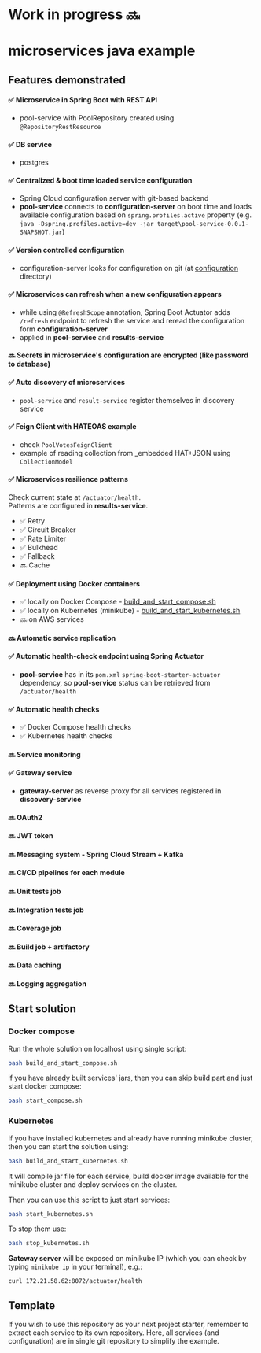# Work in progress 🔜

# microservices java example

## Features demonstrated

#### ✅ Microservice in Spring Boot with REST API
- pool-service with PoolRepository created using `@RepositoryRestResource`

#### ✅ DB service
- postgres

#### ✅ Centralized & boot time loaded service configuration
- Spring Cloud configuration server with git-based backend
- **pool-service** connects to **configuration-server** on boot time and loads available configuration based on `spring.profiles.active` property (e.g. `java -Dspring.profiles.active=dev -jar target\pool-service-0.0.1-SNAPSHOT.jar`)

#### ✅ Version controlled configuration 
- configuration-server looks for configuration on git (at [configuration](/configuration) directory)

#### ✅ Microservices can refresh when a new configuration appears
- while using `@RefreshScope` annotation, Spring Boot Actuator adds `/refresh` endpoint to refresh the service and reread the configuration form **configuration-server**
- applied in **pool-service** and **results-service**

#### 🔜 Secrets in microservice's configuration are encrypted (like password to database)

#### ✅ Auto discovery of microservices
- `pool-service` and `result-service` register themselves in discovery service

#### ✅ Feign Client with HATEOAS example
- check `PoolVotesFeignClient`
- example of reading collection from _embedded HAT+JSON using `CollectionModel`

#### ✅ Microservices resilience patterns
Check current state at `/actuator/health`.  
Patterns are configured in **results-service**.

- ✅ Retry
- ✅ Circuit Breaker
- ✅ Rate Limiter
- ✅ Bulkhead
- ✅ Fallback
- 🔜 Cache

#### ✅ Deployment using Docker containers
- ✅ locally on Docker Compose - [build_and_start_compose.sh](build_and_start_compose.sh)
- ✅ locally on Kubernetes (minikube) - [build_and_start_kubernetes.sh](build_and_start_kubernetes.sh)
- 🔜 on AWS services

#### 🔜 Automatic service replication

#### ✅ Automatic health-check endpoint using Spring Actuator
- **pool-service** has in its `pom.xml` `spring-boot-starter-actuator` dependency, so **pool-service** status can be retrieved from `/actuator/health`

#### ✅ Automatic health checks
- ✅ Docker Compose health checks
- ✅ Kubernetes health checks

#### 🔜 Service monitoring

#### ✅ Gateway service
- **gateway-server** as reverse proxy for all services registered in **discovery-service**

#### 🔜 OAuth2

#### 🔜 JWT token

#### 🔜 Messaging system - Spring Cloud Stream + Kafka

#### 🔜 CI/CD pipelines for each module

#### 🔜 Unit tests job

#### 🔜 Integration tests job

#### 🔜 Coverage job

#### 🔜 Build job + artifactory

#### 🔜 Data caching

#### 🔜 Logging aggregation

## Start solution

### Docker compose

Run the whole solution on localhost using single script:

```bash
bash build_and_start_compose.sh
```

if you have already built services' jars, then you can skip build part and just start docker compose:

```bash
bash start_compose.sh
```

### Kubernetes

If you have installed kubernetes and already have running minikube cluster, then you can start the solution using:
```bash
bash build_and_start_kubernetes.sh
```
It will compile jar file for each service, build docker image available for the minikube cluster and deploy services on the cluster.

Then you can use this script to just start services:
```bash
bash start_kubernetes.sh
```

To stop them use:
```bash
bash stop_kubernetes.sh
```

**Gateway server** will be exposed on minikube IP (which you can check by typing `minikube ip` in your terminal), e.g.:
```ip
curl 172.21.58.62:8072/actuator/health
```

## Template
If you wish to use this repository as your next project starter, remember to extract each service to its own repository. 
Here, all services (and configuration) are in single git repository to simplify the example.